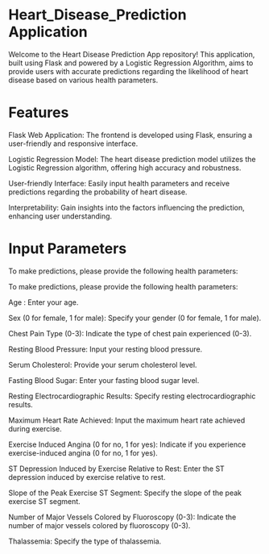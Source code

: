 # Heart_Disease_Prediction Application
Welcome to the Heart Disease Prediction App repository! This application, built using Flask and powered by a Logistic Regression Algorithm, aims to provide users with accurate predictions regarding the likelihood of heart disease based on various health parameters.
# Features
Flask Web Application: The frontend is developed using Flask, ensuring a user-friendly and responsive interface.

Logistic Regression Model: The heart disease prediction model utilizes the Logistic Regression algorithm, offering high accuracy and robustness.

User-friendly Interface: Easily input health parameters and receive predictions regarding the probability of heart disease.

Interpretability: Gain insights into the factors influencing the prediction, enhancing user understanding.


# Input Parameters
To make predictions, please provide the following health parameters:

To make predictions, please provide the following health parameters:

Age : Enter your age.

Sex (0 for female, 1 for male): Specify your gender (0 for female, 1 for male).

Chest Pain Type (0-3): Indicate the type of chest pain experienced (0-3).

Resting Blood Pressure: Input your resting blood pressure.

Serum Cholesterol: Provide your serum cholesterol level.

Fasting Blood Sugar: Enter your fasting blood sugar level.

Resting Electrocardiographic Results: Specify resting electrocardiographic results.

Maximum Heart Rate Achieved: Input the maximum heart rate achieved during exercise.

Exercise Induced Angina (0 for no, 1 for yes): Indicate if you experience exercise-induced angina (0 for no, 1 for yes).

ST Depression Induced by Exercise Relative to Rest: Enter the ST depression induced by exercise relative to rest.

Slope of the Peak Exercise ST Segment: Specify the slope of the peak exercise ST segment.

Number of Major Vessels Colored by Fluoroscopy (0-3): Indicate the number of major vessels colored by fluoroscopy (0-3).

Thalassemia: Specify the type of thalassemia.
